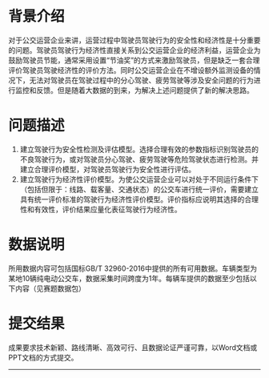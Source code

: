 # 背景介绍
对于公交运营企业来讲，运营过程中驾驶员驾驶行为的安全性和经济性是十分重要的问题。驾驶员驾驶行为经济性直接关系到公交运营企业的经济利益，运营企业为鼓励驾驶员节能，通常采用设置“节油奖”的方式来激励驾驶员，但是缺乏一套合理评价驾驶员驾驶经济性的评价方法。同时公交运营企业在不增设额外监测设备的情况下，无法对驾驶员在驾驶过程中的分心驾驶、疲劳驾驶等涉及安全问题的行为进行监控和反馈。但是随着大数据的到来，为解决上述问题提供了新的解决思路。



# 问题描述
1. 建立驾驶行为安全性检测及评估模型。选择合理有效的参数指标识别驾驶员的不良驾驶行为，或对驾驶员分心驾驶、疲劳驾驶等危险驾驶状态进行检测。并建立合理评价模型，对驾驶员驾驶行为安全性进行评估。
2. 建立驾驶行为经济性评价模型。为使公交运营企业可以对处于不同运行条件下（包括但限于：线路、载客量、交通状态）的公交车进行统一评价，需要建立具有统一评价标准的驾驶行为经济性评价模型。评价指标应说明其选择的合理性和有效性，评价结果应量化表征驾驶行为经济性。


# 数据说明
所用数据内容可包括国标GB/T 32960-2016中提供的所有可用数据。车辆类型为某地10辆纯电动公交车，数据采集时间跨度为1年。每辆车提供的数据至少包括以下内容（见赛题数据包）


# 提交结果
成果要求技术新颖、路线清晰、高效可行、且数据论证严谨可靠，以Word文档或PPT文档的方式提交。

---


















